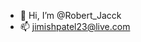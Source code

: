 - 👋 Hi, I’m @Robert_Jacck
- 📫 jimishpatel23@live.com

<!---
jimish2300/jimish2300 is a ✨ special ✨ repository because its `README.md` (this file) appears on your GitHub profile.
You can click the Preview link to take a look at your changes.
--->
